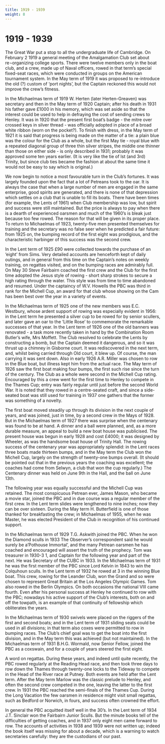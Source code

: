```yaml
---
title: 1919 - 1939
weight: 8
---
```


# 1919 - 1939

The Great War put a stop to all the undergraduate life of Cambridge. On February 2 1919 a general meeting of the Amalgamation Club set about re¬organizing college sports. There were twelve members only in the boat club, and a crew, made up of Naval officers, rowed in that term’s special fixed-seat races, which were conducted in groups on the American tournament system. In the May term of 1919 it was proposed to re-introduce the old (?) custom of ‘port nights’, but the Captain reckoned this would not improve the crew’s fitness.

In the Michaelmas term of 1919 W. Herten (later Herten-Greaven) was secretary and then in the May term of 1920 Captain; after his death in 1931 his father gave £1000 in his memory, which was set aside so that the interest could be used to help in defraying the cost of sending crews to Henley. It was in 1920 that the present first boat’s badge - the mitre over crossed keys in silver thread - was officially adopted in place of a broad white ribbon (worn on the pocket?). To finish with dress, in the May term of 1921 it is said that progress is being made on the matter of a tie: a plain blue was the colour for the Club as a whole, but the first May tie - royal blue with a repeated diagonal group of three thin silver stripes, the middle one thinner than those on either side - is only described in 1931; probably it was approved some ten years earlier. (It is very like the tie of lst (and 3rd) Trinity, but since club ties became the fashion at about the same time it would not be easy to say which is original.)

We now begin to notice a most favourable turn in the Club’s fortunes. It was largely founded upon the fact that a lot of Petreans took to the oar. It is always the case that when a large number of men are engaged in the same enterprise, good spirits are generated, and there is none of that depression which settles on a club that is unable to fill its boats. There have been times (for example, the Lents of 1961) when Club membership was low, but spirit and success were still maintained. But the price is always to pay when there is a dearth of experienced oarsmen and much of the 1960’s is bleak just because too few rowed. The reason for that will be given in its proper place. To return to Michaelmas of 1923, twenty-five men presented themselves for training and the secretary was no false seer when he predicted a fair future: from 1925 on, the bumping record of the first eight was prodigious, and the characteristic harbinger of this success was the second crew.

In the Lent term of 1925 £90 were collected towards the purchase of an ‘eight’ from Sims. Very detailed accounts are henceforth kept of daily outings, and in general from this time on the Captain’s notes on weekly training, on regattas visited, and on the bumping races are admirably full. On May 30 Steve Fairbairn coached the first crew and the Club for the first time adopted the Jesus style of rowing - short sharp strokes to secure a high rating through the water. This style was from time to time abandoned and resumed. Under the captaincy of W.V. Howells the PBC was third in rank for the Michell Cup, an award for that club whose showing on the Cam has been best over the year in a variety of events.

In the Michaelmas term of 1925 one of the new members was E.C. Westbury, whose ardent support of rowing was especially evident in 1956: in the Lent term he presented a silver cup to be rowed for by senior scullers, and later gave an oar to the ‘Little Rose’ to commemorate the remarkable successes of that year. In the Lent term of 1926 one of the old banners was renovated - a task more recently taken in hand by the Combination Room Butler’s wife, Mrs Moffett. The Club resolved to celebrate the Lents by constructing a bomb, but the Captain deemed it dangerous, and so it was thrust up a chimney in Gisborne court. It was rediscovered in the next term, and, whilst being carried through Old court, it blew up. Of course, the man carrying it was sent down. Also in early 1926 A.R. Miller was chosen to row in the Blue boat, but illness kept him from the actual race. The May term of 1926 saw the first boat making four bumps, the first such rise since the turn of the century. The Club as a whole were second in the Michell Cup rating. Encouraged by this a crew went for the first time to Henley to compete in the Thames Cup; entry was fairly regular until just before the second World War. It is noted that they rowed in a centre-seated craft, and since a side-seated boat was still used for training in 1937 one gathers that the former was something of a novelty.

The first boat moved steadily up through its division in the next couple of years, and was joined, just in time, by a second crew in the Mays of 1928. But in the Michaelmas term of 1927 there was surprise when the centenary was found to be at hand. A dinner and a ball were planned, and, as a more durable measure, an appeal to build a new boat house was publicised. The present house was begun in early 1928 and cost £4000; it was designed by Wheeler, as was the handsome boat house of Trinity Hall. The rowing success of the centenary year was appropriately splendid: in the Lent races three boats made thirteen bumps, and in the May term the Club won the Michell Cup, largely on the strength of twenty-one bumps overall. (It should be pointed out that in the previous years the coaching was excellent; the coaches had come from Selwyn, a club that won the cup regularly.) The Centenary dinner was held on June 9th in the Hall, and the ball on June 13th.

The following year was equally successful and the Michell Cup was retained. The most conspicuous Petrean ever, James Mason, who became a movie star, joined the PBC and in due course was a regular member of the first crew. In the Lent term slides were lengthened to nine inches; now they can be over sixteen. During the May term H. Butterfield is one of those thanked for breakfasting the crew; in Michaelmas of 1955, when he was Master, he was elected President of the Club in recognition of his continued support.

In the Michaelmas term of 1929 T.G. Askwith joined the PBC. When he won the Diamond sculls in 1933 The Observer’s correspondent said he would surely be a’Pothouse Immortal’, and the many Petrean oarsmen he has coached and encouraged will assert the truth of the prophecy. Tom was treasurer in 1930-3 1, and Captain for the following year and part of the next. He was Secretary of the CUBC in 1933. In the Michaelmas term of 1931 he was the first member of the PBC since Lord Kelvin in 1843 to win the Colquhoun sculls. In the Lent term of 1932 he rowed at 3 in the winning Blue boat. This crew, rowing for the Leander Club, won the Grand and so were chosen to represent Great Britain at the Los Angeles Olympic Games. Tom also rowed in the Berlin Olympics. On both occasions the national VIII came fourth. Even after his personal success at Henley he continued to row with the PBC; nowadays his active support of the Club’s interests, both on and off the towpath, is an example of that continuity of fellowship which obliterates the years.

In the Michaelmas term of 1930 swivels were placed on the riggers of the first and second boats; and in the Lent term of 1931 sliding seats could be used in all divisions; in that term also coxes were permitted to row in bumping races. The Club’s chief goal was to get the boat into the first division, and in the May term this was achieved (but not maintained). In the Michaelmas term of 1931 B.H.G. Wormald, now Senior Fellow, joined the PBC as a coxswain, and for a couple of years steered the first eight.

A word on regattas. During these years, and indeed until quite recently, the PBC rowed regularly at the Reading Head race, and then took three days to row down the Thames through twenty-one locks to the Tideway to compete in the Head of the River race at Putney. Both events are held after the Lent term. After the May term Marlow was the classic prelude to Henley, and often the second crew competed in the one, leaving the latter to the first crew. In 1931 the PBC reached the semi-finals of the Thames Cup. During the Long Vacation the few oarsmen in residence might visit small regattas, such as Bedford or Norwich, in fours, and success often crowned the effort.

In general the PBC acquitted itself well in the 30’s. In the Lent term of 1934 J.T. Sinclair won the Fairbairn Junior Sculls. But the minute books tell of the difficulties of getting coaches, and in 1937 only eight men came forward to row. The accounts of activities in 1938 and 1939 were not written up; indeed the book itself was missing for about a decade, which is a warning to watch secretaries carefully: they are the custodians of our past.
